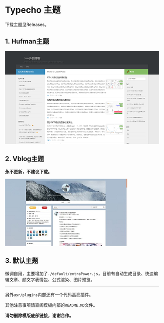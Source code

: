 # Typecho 主题

下载主题见Releases。

## 1. Hufman主题

![HUFMAN](usr/themes/hufman/screenshot.png)

## 2. Vblog主题

**永不更新，不建议下载。**

![VBLOG](usr/themes/vblog/screenshot.png)

## 3. 默认主题

微调自用，主要增加了`./default/extraPower.js`，目前有自动生成目录、快速编辑文章、颜文字表情包、公式渲染、图片预览。

------

另外`usr/plugins`内部还有一个代码高亮插件。

其他注意事项请查阅模板内部的`README.MD`文件。

**请勿删除模版底部链接，谢谢合作。**
